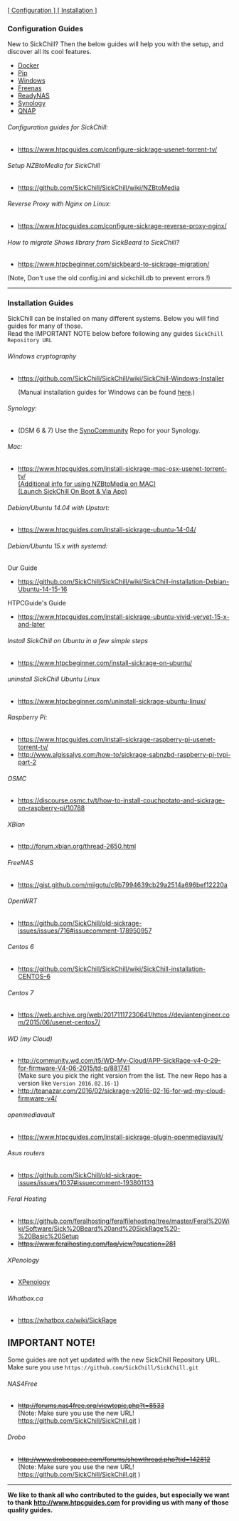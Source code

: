 [ [ Configuration ] ](#Configuration-Guides) [ [ Installation ] ](#Installation-Guides)

### Configuration Guides

New to SickChill? Then the below guides will help you with the setup, and discover all its cool features.

- [Docker](https://github.com/SickChill/SickChill/wiki/Docker)
- [Pip](https://github.com/SickChill/SickChill/wiki/Pip)
- [Windows](https://github.com/SickChill/SickChillInstaller/releases/latest)
- [Freenas](https://github.com/SickChill/SickChill/wiki/Freenas)
- [ReadyNAS](https://github.com/SickChill/SickChill/wiki/ReadyNAS)
- [Synology](https://github.com/SickChill/SickChill/wiki/Synology)
- [QNAP](https://github.com/OneCDOnly/sherpa)

###### Configuration guides for SickChill:

- https://www.htpcguides.com/configure-sickrage-usenet-torrent-tv/

###### Setup NZBtoMedia for SickChill

- https://github.com/SickChill/SickChill/wiki/NZBtoMedia

###### Reverse Proxy with Nginx on Linux:

- https://www.htpcguides.com/configure-sickrage-reverse-proxy-nginx/

###### How to migrate Shows library from SickBeard to SickChill?

- https://www.htpcbeginner.com/sickbeard-to-sickrage-migration/

(Note, Don't use the old config.ini and sickchill.db to prevent errors.!)

---

### Installation Guides

SickChill can be installed on many different systems. Below you will find guides for many of those.  
Read the IMPORTANT NOTE below before following any guides `SickChill Repository URL`

###### Windows cryptography

- https://github.com/SickChill/SickChill/wiki/SickChill-Windows-Installer

  (Manual installation guides for Windows can be found [here](https://github.com/SickChill/SickChill/wiki/SickChill-Windows-Installer#manual-installation-guides-for-windows).)

###### Synology:

- (DSM 6 & 7) Use the [SynoCommunity](https://synocommunity.com/#easy-install) Repo for your Synology.

###### Mac:

- https://www.htpcguides.com/install-sickrage-mac-osx-usenet-torrent-tv/  
  [(Additional info for using NZBtoMedia on MAC)](https://gist.github.com/XxUnkn0wnxX/bf3d848232f4a71b6556)  
  [(Launch SickChill On Boot & Via App)](https://gist.github.com/XxUnkn0wnxX/d199daecc5c414174cf9)

###### Debian/Ubuntu 14.04 with Upstart:

- https://www.htpcguides.com/install-sickrage-ubuntu-14-04/

###### Debian/Ubuntu 15.x with systemd:

Our Guide

- https://github.com/SickChill/SickChill/wiki/SickChill-installation-Debian-Ubuntu-14-15-16

HTPCGuide's Guide

- https://www.htpcguides.com/install-sickrage-ubuntu-vivid-vervet-15-x-and-later

###### Install SickChill on Ubuntu in a few simple steps

- https://www.htpcbeginner.com/install-sickrage-on-ubuntu/

###### uninstall SickChill Ubuntu Linux

- https://www.htpcbeginner.com/uninstall-sickrage-ubuntu-linux/

###### Raspberry Pi:

- https://www.htpcguides.com/install-sickrage-raspberry-pi-usenet-torrent-tv/
- http://www.algissalys.com/how-to/sickrage-sabnzbd-raspberry-pi-tvpi-part-2

###### OSMC

- https://discourse.osmc.tv/t/how-to-install-couchpotato-and-sickrage-on-raspberry-pi/10788

###### XBian

- http://forum.xbian.org/thread-2650.html

###### FreeNAS

- https://gist.github.com/miigotu/c9b7994639cb29a2514a696bef12220a

###### OpenWRT

- https://github.com/SickChill/old-sickrage-issues/issues/716#issuecomment-178950957

###### Centos 6

- https://github.com/SickChill/SickChill/wiki/SickChill-installation-CENTOS-6

###### Centos 7

- https://web.archive.org/web/20171117230641/https://deviantengineer.com/2015/06/usenet-centos7/

###### WD (my Cloud)

- http://community.wd.com/t5/WD-My-Cloud/APP-SickRage-v4-0-29-for-firmware-V4-06-2015/td-p/881741  
  (Make sure you pick the right version from the list. The new Repo has a version like `Version 2016.02.16-1`)
- http://teanazar.com/2016/02/sickrage-v2016-02-16-for-wd-my-cloud-firmware-v4/

###### openmediavault

- https://www.htpcguides.com/install-sickrage-plugin-openmediavault/

###### Asus routers

- https://github.com/SickChill/old-sickrage-issues/issues/1037#issuecomment-193801133

###### Feral Hosting

- https://github.com/feralhosting/feralfilehosting/tree/master/Feral%20Wiki/Software/Sick%20Beard%20and%20SickRage%20-%20Basic%20Setup
- ~~https://www.feralhosting.com/faq/view?question=281~~

###### XPenology

- [XPenology](https://idmedia.no/general/sickrage-dead-long-live-sickrage/)

###### Whatbox.ca

- https://whatbox.ca/wiki/SickRage

## IMPORTANT NOTE!

Some guides are not yet updated with the new SickChill Repository URL.  
Make sure you use `https://github.com/SickChill/SickChill.git`

###### NAS4Free

- ~~http://forums.nas4free.org/viewtopic.php?t=8533~~  
  (Note: Make sure you use the new URL! https://github.com/SickChill/SickChill.git )

###### Drobo

- ~~http://www.drobospace.com/forums/showthread.php?tid=142812~~  
  (Note: Make sure you use the new URL! https://github.com/SickChill/SickChill.git )

---

**We like to thank all who contributed to the guides, but especially we want to thank http://www.htpcguides.com for providing us with many of those quality guides.**
